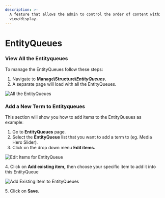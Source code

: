 ```yaml
---
description: >-
  A feature that allows the admin to control the order of content within a
  view/display.
---
```


# EntityQueues

### View All the Entityqueues

To manage the EntityQueues follow these steps:

1. Navigate to  **Manage\Structure\\**_**EntityQueues**_**.**
2. A separate page will load with all the EntityQueues.

![All the EntityQueues](<../../.gitbook/assets/Entityqueues \_ varbase9003d1.png>)

### Add a New Term to Entityqueues

This section will show you how to add items to the EntityQueues as example:

1. Go to **EntityQueues** page.
2. Select the **EntityQueue** list that you want to add a term to (eg. Media Hero Slider).
3. Click on the drop down menu **Edit items.**

![Edit Items for EntityQueue](<../../.gitbook/assets/Entityqueues \_ varbase9003d1 (1).png>)

4\. Click on **Add existing item,** then choose your specific item to add it into this EntityQueue

![Add Existing Item to EntityQueues](<../../.gitbook/assets/Edit subqueue Media Hero Slider \_ varbase9003d1.png>)

5\. Click on **Save**.
